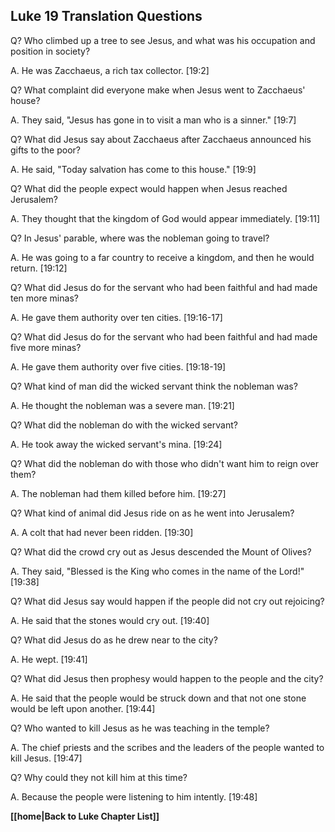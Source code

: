 ## Luke 19 Translation Questions ##

Q? Who climbed up a tree to see Jesus, and what was his occupation and position in society?

A. He was Zacchaeus, a rich tax collector. [19:2]

Q? What complaint did everyone make when Jesus went to Zacchaeus' house?

A. They said, "Jesus has gone in to visit a man who is a sinner." [19:7]

Q? What did Jesus say about Zacchaeus after Zacchaeus announced his gifts to the poor?

A. He said, "Today salvation has come to this house." [19:9]

Q? What did the people expect would happen when Jesus reached Jerusalem?

A. They thought that the kingdom of God would appear immediately. [19:11]

Q? In Jesus' parable, where was the nobleman going to travel?

A. He was going to a far country to receive a kingdom, and then he would return. [19:12]

Q? What did Jesus do for the servant who had been faithful and had made ten more minas?

A. He gave them authority over ten cities. [19:16-17]

Q? What did Jesus do for the servant who had been faithful and had made five more minas?

A. He gave them authority over five cities. [19:18-19]

Q? What kind of man did the wicked servant think the nobleman was?

A. He thought the nobleman was a severe man. [19:21]

Q? What did the nobleman do with the wicked servant?

A. He took away the wicked servant's mina. [19:24]

Q? What did the nobleman do with those who didn't want him to reign over them?

A. The nobleman had them killed before him. [19:27]

Q? What kind of animal did Jesus ride on as he went into Jerusalem?

A. A colt that had never been ridden. [19:30]

Q? What did the crowd cry out as Jesus descended the Mount of Olives?

A. They said, "Blessed is the King who comes in the name of the Lord!" [19:38]

Q? What did Jesus say would happen if the people did not cry out rejoicing?

A. He said that the stones would cry out. [19:40]

Q? What did Jesus do as he drew near to the city?

A. He wept. [19:41]

Q? What did Jesus then prophesy would happen to the people and the city?

A. He said that the people would be struck down and that not one stone would be left upon another. [19:44]

Q? Who wanted to kill Jesus as he was teaching in the temple?

A. The chief priests and the scribes and the leaders of the people wanted to kill Jesus. [19:47]

Q? Why could they not kill him at this time?

A. Because the people were listening to him intently. [19:48]

__[[home|Back to Luke Chapter List]]__

